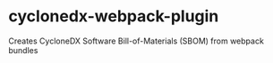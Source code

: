 # cyclonedx-webpack-plugin
Creates CycloneDX Software Bill-of-Materials (SBOM) from webpack bundles
